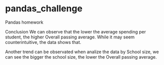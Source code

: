 # pandas_challenge
Pandas homework

Conclusion
We can observe that the lower the average spending per student, the higher Overall passing average. While it may seem counterintuitive, the data shows that.

Another trend can be observated when analize the data by School size, we can see the bigger the school size, the lower the Overall passing average.
